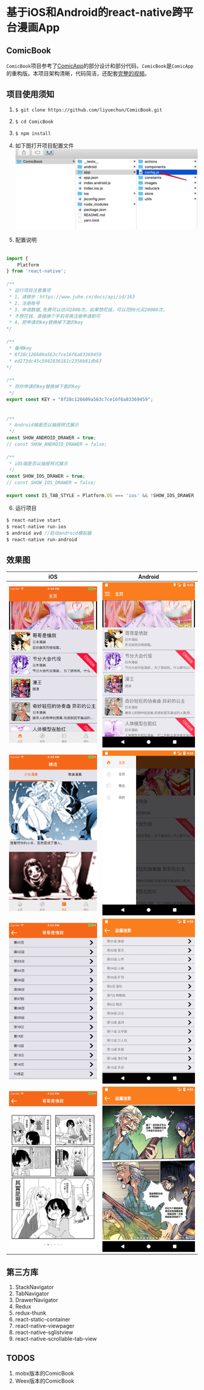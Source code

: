 # 基于iOS和Android的react-native跨平台漫画App

## ComicBook
`ComicBook`项目参考了[ComicApp](https://github.com/mobxjs/mobx)的部分设计和部分代码，`ComicBook`是`ComicApp`的重构版。本项目架构清晰，代码简洁，还配套[完整的视频](http://www.kongyixueyuan.com/course/3528)。

## 项目使用须知
1. `$ git clone https://github.com/liyuechun/ComicBook.git`
2. `$ cd ComicBook`
3. `$ npm install`
4. 如下图打开项目配置文件
 ![配置](Design_Sketch/config_path.png)


5. 配置说明

```js

import {  
    Platform
} from 'react-native';

/**
 * 运行项目注意事项
 * 1、请移步：https://www.juhe.cn/docs/api/id/163
 * 2、注册账号
 * 3、申请数据,免费可以访问1000次，如果想花钱，可以花99元买20000次，
 * 不想花钱，直接换个手机号再注册申请即可
 * 4、把申请的key替换掉下面的key
*/

/**
 * 备用key
 * 8f28c126609a563c7ce16f6a83369459
 * ed273dc45c5042836181c2356b81db63
*/

/**
 * 将你申请的key替换掉下面的key
 */
export const KEY = "8f28c126609a563c7ce16f6a83369459";


/**
 * Android端是否以抽屉样式展示
 */
const SHOW_ANDROID_DRAWER = true;
// const SHOW_ANDROID_DRAWER = false;

/**
 * iOS端是否以抽屉样式展示
 */
const SHOW_IOS_DRAWER = true;
// const SHOW_IOS_DRAWER = false;

export const IS_TAB_STYLE = Platform.OS === 'ios' && !SHOW_IOS_DRAWER || Platform.OS !== 'ios' && ! SHOW_ANDROID_DRAWER;

```

6. 运行项目

```js
$ react-native start
$ react-native run-ios
$ android avd //启动android模拟器
$ react-native run-android
```


## 效果图

| iOS            | Android       |
| :-------------:|:-------------:|
| ![配置](Design_Sketch/004.png)     | ![配置](Design_Sketch/000.png) |
| ![配置](Design_Sketch/005.png)      | ![配置](Design_Sketch/001.png)      |   
| ![配置](Design_Sketch/006.png)  | ![配置](Design_Sketch/002.png)      |   
| ![配置](Design_Sketch/007.png)  | ![配置](Design_Sketch/003.png)     |   


## 第三方库

1. StackNavigator
2. TabNavigator
3. DrawerNavigator
4. Redux
5. redux-thunk
6. react-static-container
7. react-native-viewpager
8. react-native-sglistview
9. react-native-scrollable-tab-view


## TODOS

1. mobx版本的ComicBook
2. Weex版本的ComicBook

